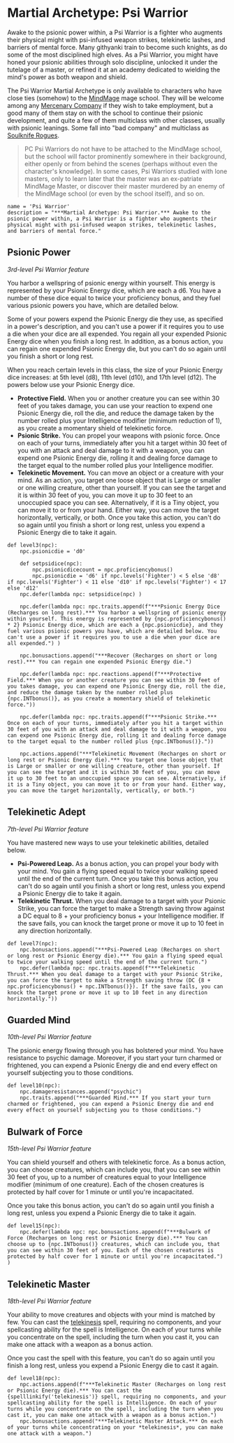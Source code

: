 # Martial Archetype: Psi Warrior
Awake to the psionic power within, a Psi Warrior is a fighter who augments their physical might with psi-infused weapon strikes, telekinetic lashes, and barriers of mental force. Many githyanki train to become such knights, as do some of the most disciplined high elves. As a Psi Warrior, you might have honed your psionic abilities through solo discipline, unlocked it under the tutelage of a master, or refined it at an academy dedicated to wielding the mind's power as both weapon and shield.

The Psi Warrior Martial Archetype is only available to characters who have close ties (somehow) to the [MindMage](../../Organizations/MageSchools/MindMage.md) mage school. They will be welcome among any [Mercenary Company](../../Organizations/MercCompanies/) if they wish to take employment, but a good many of them stay on with the school to continue their psionic development, and quite a few of them multiclass with other classes, usually with psionic leanings. Some fall into "bad company" and multiclass as [Soulknife Rogues](../Rogue/Soulknife.md).

> PC Psi Warriors do not have to be attached to the MindMage school, but the school will factor prominently somewhere in their background, either openly or from behind the scenes (perhaps without even the character's knowledge). In some cases, Psi Warriors studied with lone masters, only to learn later that the master was an ex-patriate MindMage Master, or discover their master murdered by an enemy of the MindMage school (or even by the school itself), and so on.

```
name = 'Psi Warrior'
description = "***Martial Archetype: Psi Warrior.*** Awake to the psionic power within, a Psi Warrior is a fighter who augments their physical might with psi-infused weapon strikes, telekinetic lashes, and barriers of mental force."
```

## Psionic Power
*3rd-level Psi Warrior feature*

You harbor a wellspring of psionic energy within yourself. This energy is represented by your Psionic Energy dice, which are each a d6. You have a number of these dice equal to twice your proficiency bonus, and they fuel various psionic powers you have, which are detailed below.

Some of your powers expend the Psionic Energy die they use, as specified in a power's description, and you can't use a power if it requires you to use a die when your dice are all expended. You regain all your expended Psionic Energy dice when you finish a long rest. In addition, as a bonus action, you can regain one expended Psionic Energy die, but you can't do so again until you finish a short or long rest.

When you reach certain levels in this class, the size of your Psionic Energy dice increases: at 5th level (d8), 11th level (d10), and 17th level (d12). The powers below use your Psionic Energy dice.

* **Protective Field.** When you or another creature you can see within 30 feet of you takes damage, you can use your reaction to expend one Psionic Energy die, roll the die, and reduce the damage taken by the number rolled plus your Intelligence modifier (minimum reduction of 1), as you create a momentary shield of telekinetic force.
* **Psionic Strike.** You can propel your weapons with psionic force. Once on each of your turns, immediately after you hit a target within 30 feet of you with an attack and deal damage to it with a weapon, you can expend one Psionic Energy die, rolling it and dealing force damage to the target equal to the number rolled plus your Intelligence modifier.
* **Telekinetic Movement.** You can move an object or a creature with your mind. As an action, you target one loose object that is Large or smaller or one willing creature, other than yourself. If you can see the target and it is within 30 feet of you, you can move it up to 30 feet to an unoccupied space you can see. Alternatively, if it is a Tiny object, you can move it to or from your hand. Either way, you can move the target horizontally, vertically, or both. Once you take this action, you can't do so again until you finish a short or long rest, unless you expend a Psionic Energy die to take it again.

```
def level3(npc):
    npc.psionicdie = 'd0'

    def setpsidice(npc): 
        npc.psionicdicecount = npc.proficiencybonus()
        npc.psionicdie = 'd6' if npc.levels('Fighter') < 5 else 'd8' if npc.levels('Fighter') < 11 else 'd10' if npc.levels('Fighter') < 17 else 'd12'
    npc.defer(lambda npc: setpsidice(npc) )

    npc.defer(lambda npc: npc.traits.append(f"***Psionic Energy Dice (Recharges on long rest).*** You harbor a wellspring of psionic energy within yourself. This energy is represented by {npc.proficiencybonus() * 2} Psionic Energy dice, which are each a {npc.psionicdie}, and they fuel various psionic powers you have, which are detailed below. You can't use a power if it requires you to use a die when your dice are all expended.") )

    npc.bonusactions.append("***Recover (Recharges on short or long rest).*** You can regain one expended Psionic Energy die.")

    npc.defer(lambda npc: npc.reactions.append(f"***Protective Field.*** When you or another creature you can see within 30 feet of you takes damage, you can expend one Psionic Energy die, roll the die, and reduce the damage taken by the number rolled plus {npc.INTbonus()}, as you create a momentary shield of telekinetic force."))

    npc.defer(lambda npc: npc.traits.append(f"***Psionic Strike.*** Once on each of your turns, immediately after you hit a target within 30 feet of you with an attack and deal damage to it with a weapon, you can expend one Psionic Energy die, rolling it and dealing force damage to the target equal to the number rolled plus {npc.INTbonus()}."))

    npc.actions.append("***Telekinetic Movement (Recharges on short or long rest or Psionic Energy die).*** You target one loose object that is Large or smaller or one willing creature, other than yourself. If you can see the target and it is within 30 feet of you, you can move it up to 30 feet to an unoccupied space you can see. Alternatively, if it is a Tiny object, you can move it to or from your hand. Either way, you can move the target horizontally, vertically, or both.")
```


## Telekinetic Adept
*7th-level Psi Warrior feature*

You have mastered new ways to use your telekinetic abilities, detailed below.

* **Psi-Powered Leap.** As a bonus action, you can propel your body with your mind. You gain a flying speed equal to twice your walking speed until the end of the current turn. Once you take this bonus action, you can't do so again until you finish a short or long rest, unless you expend a Psionic Energy die to take it again.
* **Telekinetic Thrust.** When you deal damage to a target with your Psionic Strike, you can force the target to make a Strength saving throw against a DC equal to 8 + your proficiency bonus + your Intelligence modifier. If the save fails, you can knock the target prone or move it up to 10 feet in any direction horizontally.

```
def level7(npc):
    npc.bonusactions.append("***Psi-Powered Leap (Recharges on short or long rest or Psionic Energy die).*** You gain a flying speed equal to twice your walking speed until the end of the current turn.")
    npc.defer(lambda npc: npc.traits.append(f"***Telekinetic Thrust.*** When you deal damage to a target with your Psionic Strike, you can force the target to make a Strength saving throw (DC {8 + npc.proficiencybonus() + npc.INTbonus()}). If the save fails, you can knock the target prone or move it up to 10 feet in any direction horizontally."))
```

## Guarded Mind
*10th-level Psi Warrior feature*

The psionic energy flowing through you has bolstered your mind. You have resistance to psychic damage. Moreover, if you start your turn charmed or frightened, you can expend a Psionic Energy die and end every effect on yourself subjecting you to those conditions.

```
def level10(npc):
    npc.damageresistances.append("psychic")
    npc.traits.append("***Guarded Mind.*** If you start your turn charmed or frightened, you can expend a Psionic Energy die and end every effect on yourself subjecting you to those conditions.")
```

## Bulwark of Force
*15th-level Psi Warrior feature*

You can shield yourself and others with telekinetic force. As a bonus action, you can choose creatures, which can include you, that you can see within 30 feet of you, up to a number of creatures equal to your Intelligence modifier (minimum of one creature). Each of the chosen creatures is protected by half cover for 1 minute or until you're incapacitated.

Once you take this bonus action, you can't do so again until you finish a long rest, unless you expend a Psionic Energy die to take it again.

```
def level15(npc):
    npc.defer(lambda npc: npc.bonusactions.append(f"***Bulwark of Force (Recharges on long rest or Psionic Energy die).*** You can choose up to {npc.INTbonus()} creatures, which can include you, that you can see within 30 feet of you. Each of the chosen creatures is protected by half cover for 1 minute or until you're incapacitated.") )
```

## Telekinetic Master
*18th-level Psi Warrior feature*

Your ability to move creatures and objects with your mind is matched by few. You can cast the [telekinesis](../../Magic/Spells/telekinesis.md) spell, requiring no components, and your spellcasting ability for the spell is Intelligence. On each of your turns while you concentrate on the spell, including the turn when you cast it, you can make one attack with a weapon as a bonus action.

Once you cast the spell with this feature, you can't do so again until you finish a long rest, unless you expend a Psionic Energy die to cast it again.

```
def level18(npc):
    npc.actions.append(f"***Telekinetic Master (Recharges on long rest or Psionic Energy die).*** You can cast the {spelllinkify('telekinesis')} spell, requiring no components, and your spellcasting ability for the spell is Intelligence. On each of your turns while you concentrate on the spell, including the turn when you cast it, you can make one attack with a weapon as a bonus action.")
    npc.bonusactions.append("***Telekinetic Master Attack.*** On each of your turns while concentrating on your *telekinesis*, you can make one attack with a weapon.")
```

